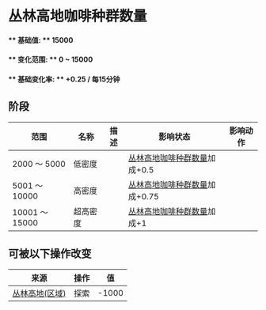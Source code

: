 # 丛林高地咖啡种群数量  
#### ** 基础值: ** 15000   
#### ** 变化范围: ** 0 ~ 15000  
#### ** 基础变化率: ** +0.25 / 每15分钟  
## 阶段  
范围  |  名称  |  描述  |  影响状态  |  影响动作  
----  |  ----  |  ----  |  ----  |  ----  
2000 ～ 5000  |  低密度  |    |  [丛林高地咖啡种群数量](Coffee_JungleHighlandsPop.md)加成+0.5  |    
5001 ～ 10000  |  高密度  |    |  [丛林高地咖啡种群数量](Coffee_JungleHighlandsPop.md)加成+0.75  |    
10001 ～ 15000  |  超高密度  |    |  [丛林高地咖啡种群数量](Coffee_JungleHighlandsPop.md)加成+1  |    
## 可被以下操作改变  
来源  |  操作  |  值  
----  |  ----  |  ----  
[丛林高地(区域)](JungleHighlands.md)  |  探索  |  -1000  
